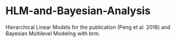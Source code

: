 # HLM-and-Bayesian-Analysis
Hierarchical Linear Models for the publication (Peng et al. 2018) and Bayesian Multilevel Modeling with brm.
